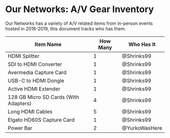 # Our Networks: A/V Gear Inventory

Our Networks has a variety of A/V related items from in-person events hosted in 2018-2019, this document tracks who has them.

| Item Name                             | How Many | Who Has It    |
|---------------------------------------|----------|---------------|
| HDMI Splitter                         | 1        | @Shrinks99    |
| SDI to HDMI Converter                 | 1        | @Shrinks99    |
| Avermedia Capture Card                | 1        | @Shrinks99    |
| USB-C to HDMI Dongle                  | 1        | @Shrinks99    |
| Active HDMI Extender                  | 1        | @Shrinks99    |
| 128 GB Micro SD Cards (With Adapters) | 4        | @Shrinks99    |
| Long HDMI Cables                      | 5        | @Shrinks99    |
| Elgato HD60S Capture Card             | 1        | @Shrinks99    |
| Power Bar                             | 2        | @YurkoWasHere |
